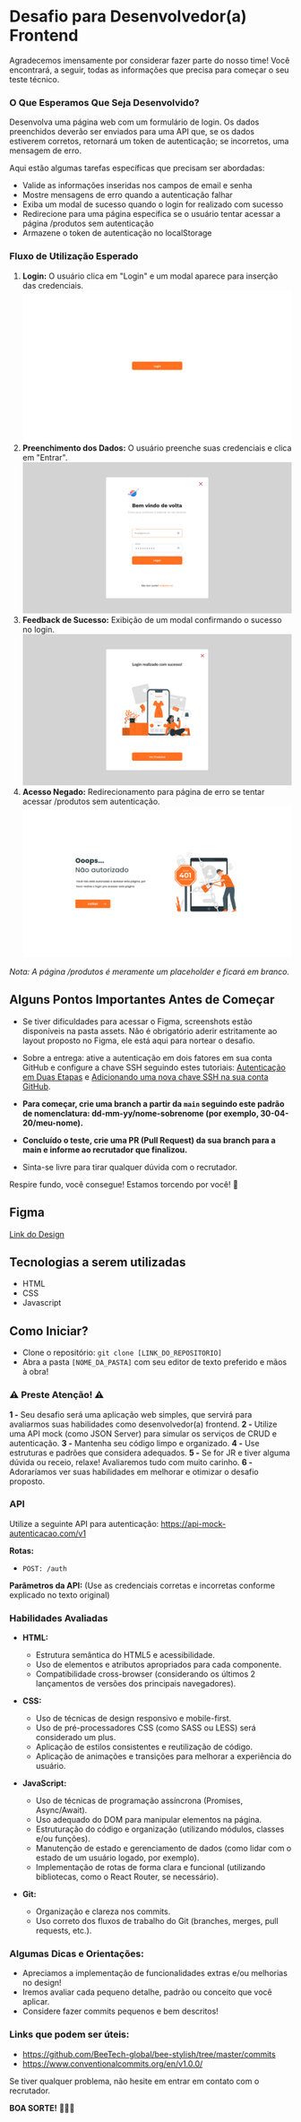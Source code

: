 # **Desafio para Desenvolvedor(a) Frontend**

Agradecemos imensamente por considerar fazer parte do nosso time!
Você encontrará, a seguir, todas as informações que precisa para começar o seu teste técnico.

### O Que Esperamos Que Seja Desenvolvido?
Desenvolva uma página web com um formulário de login. Os dados preenchidos deverão ser enviados para uma API que, se os dados estiverem corretos, retornará um token de autenticação; se incorretos, uma mensagem de erro.

Aqui estão algumas tarefas específicas que precisam ser abordadas:

- Valide as informações inseridas nos campos de email e senha
- Mostre mensagens de erro quando a autenticação falhar
- Exiba um modal de sucesso quando o login for realizado com sucesso
- Redirecione para uma página específica se o usuário tentar acessar a página /produtos sem autenticação
- Armazene o token de autenticação no localStorage

### Fluxo de Utilização Esperado
1. **Login:** O usuário clica em "Login" e um modal aparece para inserção das credenciais. ![Login](./assets/imagens/1.png)
2. **Preenchimento dos Dados:** O usuário preenche suas credenciais e clica em "Entrar". ![Dados](./assets/imagens/2.png)
3. **Feedback de Sucesso:** Exibição de um modal confirmando o sucesso no login. ![Sucesso](./assets/imagens/3.png)
4. **Acesso Negado:** Redirecionamento para página de erro se tentar acessar /produtos sem autenticação. ![Erro](./assets/imagens/4.png)

*Nota: A página /produtos é meramente um placeholder e ficará em branco.*

## Alguns Pontos Importantes Antes de Começar

- Se tiver dificuldades para acessar o Figma, screenshots estão disponíveis na pasta assets. Não é obrigatório aderir estritamente ao layout proposto no Figma, ele está aqui para nortear o desafio.
  
- Sobre a entrega: ative a autenticação em dois fatores em sua conta GitHub e configure a chave SSH seguindo estes tutoriais: [Autenticação em Duas Etapas](https://help.github.com/pt/github/authenticating-to-github/configuring-two-factor-authentication) e [Adicionando uma nova chave SSH na sua conta GitHub](https://help.github.com/pt/github/authenticating-to-github/adding-a-new-ssh-key-to-your-github-account).

- **Para começar, crie uma branch a partir da `main` seguindo este padrão de nomenclatura: dd-mm-yy/nome-sobrenome (por exemplo, 30-04-20/meu-nome).**
- **Concluído o teste, crie uma PR (Pull Request) da sua branch para a main e informe ao recrutador que finalizou.**
- Sinta-se livre para tirar qualquer dúvida com o recrutador.
  
Respire fundo, você consegue! Estamos torcendo por você! 🚀

## Figma
[Link do Design](https://www.figma.com/file/gzIs5GonMky67OYQopwiHT/Frontend-Challenge?node-id=0%3A1)

## Tecnologias a serem utilizadas
- HTML
- CSS
- Javascript

## Como Iniciar?
- Clone o repositório: `git clone [LINK_DO_REPOSITORIO]`
- Abra a pasta `[NOME_DA_PASTA]` com seu editor de texto preferido e mãos à obra!

### ⚠️ Preste Atenção! ⚠️

**1 -** Seu desafio será uma aplicação web simples, que servirá para avaliarmos suas habilidades como desenvolvedor(a) frontend.
**2 -** Utilize uma API mock (como JSON Server) para simular os serviços de CRUD e autenticação.
**3 -** Mantenha seu código limpo e organizado.
**4 -** Use estruturas e padrões que considera adequados.
**5 -** Se for JR e tiver alguma dúvida ou receio, relaxe! Avaliaremos tudo com muito carinho.
**6 -** Adoraríamos ver suas habilidades em melhorar e otimizar o desafio proposto.

### **API**
Utilize a seguinte API para autenticação: https://api-mock-autenticacao.com/v1

**Rotas:** 
- `POST: /auth`

**Parâmetros da API:**
(Use as credenciais corretas e incorretas conforme explicado no texto original)


### **Habilidades Avaliadas**

- **HTML:**
  - Estrutura semântica do HTML5 e acessibilidade.
  - Uso de elementos e atributos apropriados para cada componente.
  - Compatibilidade cross-browser (considerando os últimos 2 lançamentos de versões dos principais navegadores).

- **CSS:**
  - Uso de técnicas de design responsivo e mobile-first.
  - Uso de pré-processadores CSS (como SASS ou LESS) será considerado um plus.
  - Aplicação de estilos consistentes e reutilização de código.
  - Aplicação de animações e transições para melhorar a experiência do usuário.

- **JavaScript:**
  - Uso de técnicas de programação assíncrona (Promises, Async/Await).
  - Uso adequado do DOM para manipular elementos na página.
  - Estruturação do código e organização (utilizando módulos, classes e/ou funções).
  - Manutenção de estado e gerenciamento de dados (como lidar com o estado de um usuário logado, por exemplo).
  - Implementação de rotas de forma clara e funcional (utilizando bibliotecas, como o React Router, se necessário).
  
- **Git:**
  - Organização e clareza nos commits.
  - Uso correto dos fluxos de trabalho do Git (branches, merges, pull requests, etc.).

### **Algumas Dicas e Orientações:**
- Apreciamos a implementação de funcionalidades extras e/ou melhorias no design!
- Iremos avaliar cada pequeno detalhe, padrão ou conceito que você aplicar.
- Considere fazer commits pequenos e bem descritos!

### **Links que podem ser úteis**:
- https://github.com/BeeTech-global/bee-stylish/tree/master/commits
- https://www.conventionalcommits.org/en/v1.0.0/

Se tiver qualquer problema, não hesite em entrar em contato com o recrutador.

**BOA SORTE!** 🚀🚀🚀
